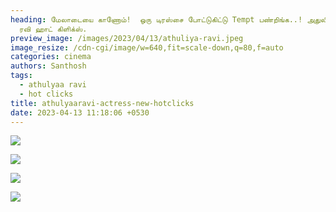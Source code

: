 ```yaml
---
heading: மேலாடையை காணோம்!  ஒரு டிரஸ்சை போட்டுகிட்டு Tempt பண்றிங்க..! அதுலியா
  ரவி ஹாட் கிளிக்ஸ்.
preview_image: /images/2023/04/13/athuliya-ravi.jpeg
image_resize: /cdn-cgi/image/w=640,fit=scale-down,q=80,f=auto
categories: cinema
authors: Santhosh
tags:
  - athulyaa ravi
  - hot clicks
title: athulyaaravi-actress-new-hotclicks
date: 2023-04-13 11:18:06 +0530
---
```

![](/images/2023/04/13/athulyaaravi-actress-new-hotclicks.jpeg)

![](/images/2023/04/13/athulyaaravi-actress-new-hotclicks2.jpeg)

![](/images/2023/04/13/athulyaaravi-actress-new-hotclickss.jpeg)

![](/images/2023/04/13/athulyaaravi-actress-new-hotclickss2.jpeg)